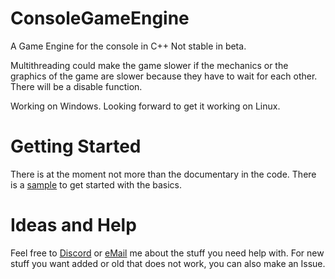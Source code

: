 # ConsoleGameEngine

A Game Engine for the console in C++ 
Not stable in beta.

Multithreading could make the game slower if the mechanics or the graphics of the game are slower because they have to wait for each other.
There will be a disable function.

Working on Windows.
Looking forward to get it working on Linux.


# Getting Started

There is at the moment not more than the documentary in the code.
There is a [sample](ConsoleGameEngine/Sample.cpp) to get started with the basics.

# Ideas and Help

Feel free to [Discord](https://discord.gg/TwdM5wCzav) or [eMail](mailto:code@nprommi.de) me about the stuff you need help with. 
For new stuff you want added or old that does not work, you can also make an Issue. 
